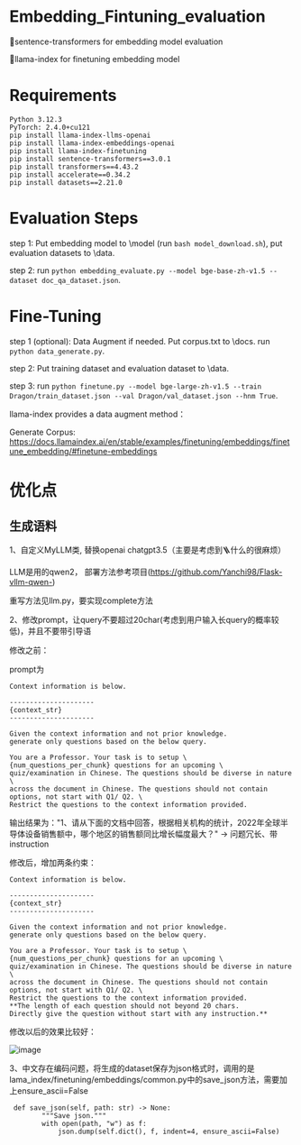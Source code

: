 # Embedding_Fintuning_evaluation

🤖sentence-transformers for embedding model evaluation

🦙llama-index for finetuning embedding model

# Requirements
```
Python 3.12.3
PyTorch: 2.4.0+cu121
pip install llama-index-llms-openai
pip install llama-index-embeddings-openai
pip install llama-index-finetuning
pip install sentence-transformers==3.0.1
pip install transformers==4.43.2
pip install accelerate==0.34.2
pip install datasets==2.21.0
```

# Evaluation Steps

step 1: Put embedding model to \model (run ```bash model_download.sh```), put evaluation datasets to \data.

step 2: run ```python embedding_evaluate.py --model bge-base-zh-v1.5 --dataset doc_qa_dataset.json```.


# Fine-Tuning

step 1 (optional): Data Augment if needed. Put corpus.txt to \docs. run ```python data_generate.py```.

step 2: Put training dataset and evaluation dataset to \data.

step 3: run ```python finetune.py --model bge-large-zh-v1.5 --train Dragon/train_dataset.json --val Dragon/val_dataset.json --hnm True```.

llama-index provides a data augment method：

Generate Corpus: https://docs.llamaindex.ai/en/stable/examples/finetuning/embeddings/finetune_embedding/#finetune-embeddings



# 优化点
## 生成语料

1、自定义MyLLM类, 替换openai chatgpt3.5（主要是考虑到🪜什么的很麻烦）

LLM是用的qwen2， 部署方法参考项目(https://github.com/Yanchi98/Flask-vllm-qwen-)

重写方法见llm.py，要实现complete方法

2、修改prompt，让query不要超过20char(考虑到用户输入长query的概率较低)，并且不要带引导语

修改之前：

prompt为

```
Context information is below.

---------------------
{context_str}
---------------------

Given the context information and not prior knowledge.
generate only questions based on the below query.

You are a Professor. Your task is to setup \
{num_questions_per_chunk} questions for an upcoming \
quiz/examination in Chinese. The questions should be diverse in nature \
across the document in Chinese. The questions should not contain options, not start with Q1/ Q2. \
Restrict the questions to the context information provided.
```

输出结果为："1、请从下面的文档中回答，根据相关机构的统计，2022年全球半导体设备销售额中，哪个地区的销售额同比增长幅度最大？"  -> 问题冗长、带instruction

修改后，增加两条约束：

```
Context information is below.

---------------------
{context_str}
---------------------

Given the context information and not prior knowledge.
generate only questions based on the below query.

You are a Professor. Your task is to setup \
{num_questions_per_chunk} questions for an upcoming \
quiz/examination in Chinese. The questions should be diverse in nature \
across the document in Chinese. The questions should not contain options, not start with Q1/ Q2. \
Restrict the questions to the context information provided.
**The length of each question should not beyond 20 chars.
Directly give the question without start with any instruction.**
```

修改以后的效果比较好：

![image](https://github.com/user-attachments/assets/642715e4-ea9a-46cc-91af-74ae7a2b9d3e)

3、中文存在编码问题，将生成的dataset保存为json格式时，调用的是lama_index/finetuning/embeddings/common.py中的save_json方法，需要加上ensure_ascii=False
```
 def save_json(self, path: str) -> None:
        """Save json."""
        with open(path, "w") as f:
            json.dump(self.dict(), f, indent=4, ensure_ascii=False)
```

